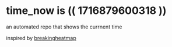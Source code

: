 # time_now is (( 1716879600318 ))

an automated repo that shows the currnent time

inspired by [breakingheatmap](https://github.com/breakingheatmap/breakingheatmap)